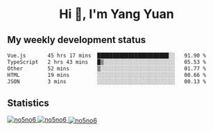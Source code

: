 <h1 align="center">Hi 👋, I'm Yang Yuan</h1>


## My weekly development status
<!--START_SECTION:waka-->

```txt
Vue.js       45 hrs 17 mins  ███████████████████████░░   91.90 %
TypeScript   2 hrs 43 mins   █▒░░░░░░░░░░░░░░░░░░░░░░░   05.53 %
Other        52 mins         ▒░░░░░░░░░░░░░░░░░░░░░░░░   01.77 %
HTML         19 mins         ░░░░░░░░░░░░░░░░░░░░░░░░░   00.66 %
JSON         3 mins          ░░░░░░░░░░░░░░░░░░░░░░░░░   00.13 %
```

<!--END_SECTION:waka-->

## Statistics
<a href="https://github.com/anuraghazra/github-readme-stats">
  <img src="https://github-readme-stats.vercel.app/api/top-langs/?username=no5no6&theme=dracula" alt="no5no6">
</a>
<a href="https://github.com/anuraghazra/github-readme-stats">
  <img src="https://github-readme-stats.vercel.app/api?username=no5no6&show_icons=true&theme=dracula&line_height=40" alt="no5no6">
</a>
<a href="https://github.com/anuraghazra/github-readme-stats">
  <img align="center" src="https://github-readme-streak-stats.herokuapp.com/?user=no5no6&theme=dracula" alt="no5no6" />
</a>